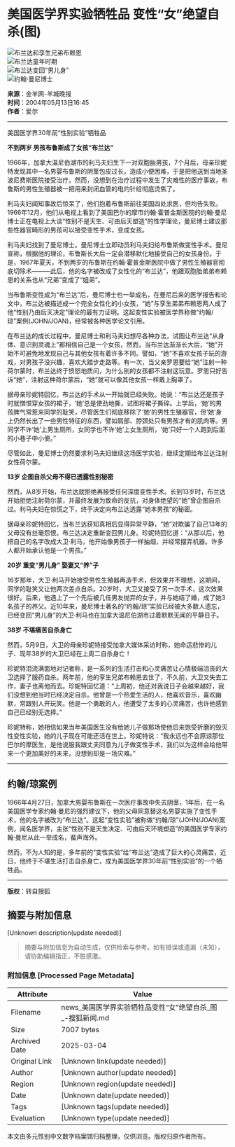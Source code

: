 # 美国医学界实验牺牲品 变性“女”绝望自杀(图)

![布兰达和孪生兄弟布赖恩](https://photo.sohu.com/2004/05/13/74/Img220117442.jpg)  
![布兰达童年时期](https://photo.sohu.com/2004/05/13/74/Img220117443.jpg)  
![布兰达变回“男儿身”](https://photo.sohu.com/2004/05/13/74/Img220117444.jpg)  
![约翰·曼尼博士](https://photo.sohu.com/2004/05/13/74/Img220117445.jpg)

**来源**：金羊网-羊城晚报  
**时间**：2004年05月13日16:45  
**作者**：爱尔

---

美国医学界30年前“性别实验”牺牲品

**不到两岁 男孩布鲁斯成了女孩“布兰达”**

1966年，加拿大温尼伯湖市的利马夫妇生下一对双胞胎男孩，7个月后，母亲珍妮特发现其中一名男婴布鲁斯的阴茎包皮过长，造成小便困难，于是把他送到当地圣波尼费斯医院接受治疗。然而，没想到在治疗过程中发生了灾难性的医疗事故，布鲁斯的男性生殖器被一把用来封闭血管的电灼针给彻底烫焦了。

利马夫妇闻知事故后惊呆了，他们抱着布鲁斯前往美国四处求医，但均告失败。1966年12月，他们从电视上看到了美国巴尔的摩市约翰·霍普金斯医院的约翰·曼尼博士正在电视上大谈“性别不是天生、可由后天塑造”的性学理论，曼尼博士建议那些性器官畸形的男孩可以接受变性手术，变成女孩。

利马夫妇找到了曼尼博士。曼尼博士立即动员利马夫妇给布鲁斯做变性手术。曼尼宣称，根据他的理论，布鲁斯长大后一定会潜移默化地接受自己的女孩身份。于是，1967年夏天，不到两岁的布鲁斯在约翰·霍普金斯医院中做了男性生殖器官彻底切除术———此后，他的名字被改成了女性化的“布兰达”，他跟双胞胎弟弟布赖恩的关系也从“兄弟”变成了“姐弟”。

当布鲁斯变性成为“布兰达”后，曼尼博士也一举成名，在曼尼后来的医学报告和论文中，布兰达被描述成一个完全女性化的小女孩，“她”与孪生弟弟布赖恩两人成了他“性别乃由后天决定”理论的最有力证明。这起变性实验被医学界称做“约翰/琼”案例(JOHN/JOAN)，经常被各种医学论文引用。

在布兰达的成长过程中，曼尼博士和利马夫妇想尽各种办法，试图让布兰达“从身体、意识到灵魂上”都相信自己是一个女孩，然而，当布兰达渐渐长大后，“她”开始不可避免地发现自己与其他女孩有着许多不同。譬如，“她”不喜欢女孩子玩的游戏，对男孩子没兴趣，喜欢大踏步走路等。有一次，当父亲罗恩要给“她”注射一种荷尔蒙时，布兰达终于愤怒地质问，为什么别的女孩都不注射这玩意。罗恩只好告诉“她”，注射这种荷尔蒙后，“她”就可以像其他女孩一样戴上胸罩了。

据母亲珍妮特回忆，布兰达的手术从一开始就已经失败。她说：“布兰达还是孩子时就憎恨穿女孩的裙子，‘她’总是使劲地撕，试图将裙子撕碎。上学后，‘她’的男孩脾气常惹来同学的耻笑，尽管医生们彻底移除了‘她’的男性生殖器官，但‘她’身上仍然长出了一些男性特征的东西，譬如肩部、脖颈处只有男孩才有的肌肉等。男同学不许‘她’上男生厕所，女同学也不许‘她’上女生厕所，‘她’只好一个人跑到后面的小巷子中小便。”

尽管如此，曼尼博士仍然要求利马夫妇继续这场医学实验，继续定期给布兰达注射女性荷尔蒙。

**13岁 企图自杀父母不得已透露性别秘密**

然而，从8岁开始，布兰达就拒绝再接受任何深度变性手术。长到13岁时，布兰达开始拒绝注射荷尔蒙，并最终发展为致命的反抗，对身体绝望的“她”曾企图自杀过。利马夫妇在惊慌之下，终于决定向布兰达透露“她本男孩”的秘密。

据母亲珍妮特回忆，当布兰达获知真相后显得异常平静，“她”对欺骗了自己13年的父母没有丝毫怨恨。布兰达决定重新变回男儿身。珍妮特回忆道：“从那以后，他把自己的名字改成大卫·利马，他开始像男孩子一样抽烟，并经常摆弄机器。许多人都开始承认他是一个男孩。”

**20岁 重变“男儿身” 娶妻又“养”子**

16岁那年，大卫·利马开始接受男性生殖器再造手术，但效果并不理想，这期间，同学的耻笑又让他两次差点自杀。20岁时，大卫又接受了另一次手术，这次效果很好。后来，他遇上了一个先后被几任男友抛弃的女子，并与她结了婚，成了她3名孩子的养父。近10年来，曼尼博士著名的“约翰/琼”实验已经被大多数人遗忘，已经变回“男儿身”的大卫·利马也在加拿大温尼伯湖市过着默默无闻的平静日子。

**38岁 不堪痛苦自杀身亡**

然而，5月9日，大卫的母亲珍妮特接受加拿大媒体采访时称，她命运悲惨的儿子、现年38岁的大卫已经在上周二自杀身亡！

珍妮特泪流满面地对记者称，是一系列的生活打击和心灵痛苦让心情极端沮丧的大卫选择了服药自杀。两年前，他的孪生兄弟布赖恩去世了，不久前，大卫又失去工作，妻子也离他而去。珍妮特回忆道：“上周初，他还对我说日子会越来越好，我们没想到他当时已经决定自杀。他曾是一个热爱生活的人，他喜欢音乐，喜欢幽默，常跟别人开玩笑。他是一个勇敢的人，他遭受了太多的心灵痛苦，也许他感到自己已经别无选择。”

珍妮特称，她相信如果当年美国医生没有给她儿子做那场使他后来饱受折磨的毁灭性变性实验，她的儿子现在可能还活在世上。珍妮特说：“我永远也不会原谅那位巴尔的摩医生，是他说服我跟丈夫同意为儿子做变性手术，我们以为这样会给他带来一个更加美好的未来，没想到却是一场灾难。”

---

## 约翰/琼案例

1966年4月27日，加拿大男婴布鲁斯在一次医疗事故中失去阴茎，1年后，在一名美国医学专家约翰·曼尼的强烈建议下，他的父母同意替这名男婴实施了变性手术，他的名字被改为“布兰达”。这起“变性实验”被称做“约翰/琼”(JOHN/JOAN)案例，闻名医学界，主张“性别不是天生决定、可由后天环境塑造”的美国医学专家约翰·曼尼从此一举成名，蜚声海外。

然而，不为人知的是，多年前的“变性实验”给“布兰达”造成了巨大的心灵痛苦，近日，他终于不堪生活打击自杀身亡，成为美国医学界30年前“性别实验”的一个牺牲品。

---

**版权**：转自搜狐
<!-- tcd_original_link http://news.sohu.com/2004/05/13/73/news220117359.shtml -->


## 摘要与附加信息

<!-- tcd_abstract -->
[Unknown description(update needed)]
<!-- tcd_abstract_end -->

> 摘要与附加信息为自动生成，仅供检索与参考。如有错误或遗漏（未知），请协助编辑指正，不胜感激。

### 附加信息 [Processed Page Metadata]

| Attribute       | Value                                  |
|-----------------|----------------------------------------|
| Filename        | news_美国医学界实验牺牲品变性“女”绝望自杀_图_-搜狐新闻.md                             |
| Size            | 7007 bytes                           |
| Archived Date   | 2025-03-04                             |
| Original Link   | [Unknown link(update needed)]                       |
| Author          | [Unknown author(update needed)]                               |
| Region          | [Unknown region(update needed)]                               |
| Date            | [Unknown date(update needed)]                                 |
| Tags            | [Unknown tags(update needed)]                                 |
| Evaluation            | [Unknown type(update needed)]                                 |
<!-- tcd_table_end -->

本文由多元性别中文数字档案馆归档整理，仅供浏览。版权归原作者所有。
